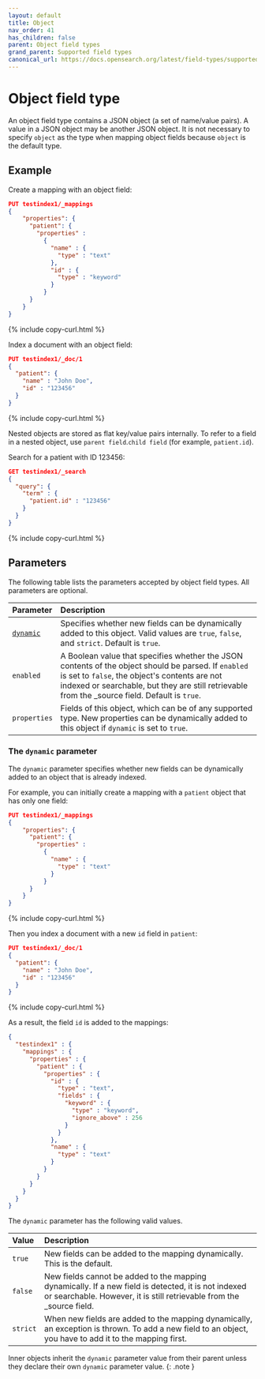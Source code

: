 ```yaml
---
layout: default
title: Object
nav_order: 41
has_children: false
parent: Object field types
grand_parent: Supported field types
canonical_url: https://docs.opensearch.org/latest/field-types/supported-field-types/object/
---
```


# Object field type

An object field type contains a JSON object (a set of name/value pairs). A value in a JSON object may be another JSON object. It is not necessary to specify `object` as the type when mapping object fields because `object` is the default type.

## Example

Create a mapping with an object field:

```json
PUT testindex1/_mappings
{
    "properties": {
      "patient": { 
        "properties" :
          {
            "name" : {
              "type" : "text"
            },
            "id" : {
              "type" : "keyword"
            }
          }   
      }
    }
}
```
{% include copy-curl.html %}

Index a document with an object field:

```json
PUT testindex1/_doc/1
{ 
  "patient": { 
    "name" : "John Doe",
    "id" : "123456"
  } 
}
```
{% include copy-curl.html %}

Nested objects are stored as flat key/value pairs internally. To refer to a field in a nested object, use `parent field`.`child field` (for example, `patient.id`).

Search for a patient with ID 123456:

```json
GET testindex1/_search
{
  "query": {
    "term" : {
      "patient.id" : "123456"
    }
  }
}
```
{% include copy-curl.html %}

## Parameters

The following table lists the parameters accepted by object field types. All parameters are optional.

Parameter | Description 
:--- | :--- 
[`dynamic`](#the-dynamic-parameter) | Specifies whether new fields can be dynamically added to this object. Valid values are `true`, `false`, and `strict`. Default is `true`.
`enabled` | A Boolean value that specifies whether the JSON contents of the object should be parsed. If `enabled` is set to `false`, the object's contents are not indexed or searchable, but they are still retrievable from the _source field. Default is `true`.
`properties` | Fields of this object, which can be of any supported type. New properties can be dynamically added to this object if `dynamic` is set to `true`.

### The `dynamic` parameter

The `dynamic` parameter specifies whether new fields can be dynamically added to an object that is already indexed.

For example, you can initially create a mapping with a `patient` object that has only one field:

```json
PUT testindex1/_mappings
{
    "properties": {
      "patient": { 
        "properties" :
          {
            "name" : {
              "type" : "text"
            }
          }   
      }
    }
}
```
{% include copy-curl.html %}

Then you index a document with a new `id` field in `patient`:

```json
PUT testindex1/_doc/1
{ 
  "patient": { 
    "name" : "John Doe",
    "id" : "123456"
  } 
}
```
{% include copy-curl.html %}

As a result, the field `id` is added to the mappings:

```json
{
  "testindex1" : {
    "mappings" : {
      "properties" : {        
        "patient" : {
          "properties" : {
            "id" : {
              "type" : "text",
              "fields" : {
                "keyword" : {
                  "type" : "keyword",
                  "ignore_above" : 256
                }
              }
            },
            "name" : {
              "type" : "text"
            }
          }
        }
      }
    }
  }
}
```

The `dynamic` parameter has the following valid values.

Value | Description 
:--- | :--- 
`true` | New fields can be added to the mapping dynamically. This is the default.
`false` | New fields cannot be added to the mapping dynamically. If a new field is detected, it is not indexed or searchable. However, it is still retrievable from the _source field. 
`strict` | When new fields are added to the mapping dynamically, an exception is thrown. To add a new field to an object, you have to add it to the mapping first.

Inner objects inherit the `dynamic` parameter value from their parent unless they declare their own `dynamic` parameter value.
{: .note }

